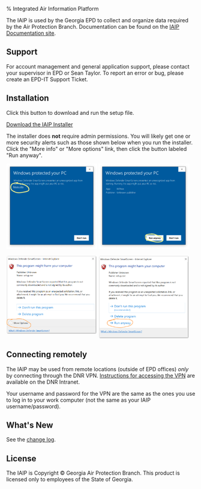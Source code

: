 % Integrated Air Information Platform

The IAIP is used by the Georgia EPD to collect and organize data required by the Air Protection Branch. Documentation can be found on the [IAIP Documentation site](https://sites.google.com/site/iaipdocs/).

## Support

For account management and general application support, please contact your supervisor in EPD or Sean Taylor. To report an error or bug, please create an EPD-IT Support Ticket.

## Installation

Click this button to download and run the setup file.

[Download the
IAIP Installer](install/IAIP.application)

The installer does **not** require admin permissions. You will likely get one or more security alerts such as those shown below when you run the installer. Click the "More info" or "More options" link, then click the button labeled "Run anyway".

<p><img src="assets/images/win10-security-warning.png" alt="Windows 10 security alert" style="max-width:48%"> <img src="assets/images/win10-security-warning-run-anyway.png" alt="Windows 10 security alert: Run anyway" style="max-width:48%"></p>

<p><img src="assets/images/windows-defender-smartscreen-warning.png" alt="Windows 10 security alert" style="max-width:48%;vertical-align:top;"> <img src="assets/images/windows-defender-smartscreen-run-anyway.png" alt="Windows 10 security alert: Run anyway" style="max-width:48%; vertical-align:top;"></p>

## Connecting remotely

The IAIP may be used from remote locations (outside of EPD offices) *only* by connecting through the DNR VPN. [Instructions for accessing the VPN](https://dnrintranet.org/vpn) are available on the DNR Intranet.

Your username and password for the VPN are the same as the ones you use to log in to your work computer (not the same as your IAIP username/password).

## What's New

See the [change log](changelog/).

## License

The IAIP is Copyright © Georgia Air Protection Branch. This product is licensed only to employees of the State of Georgia.
